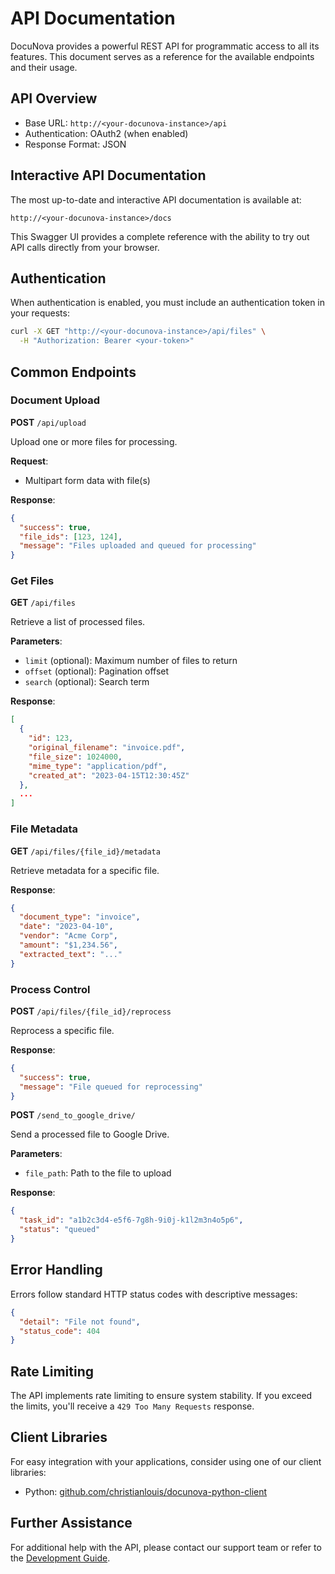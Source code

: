 # API Documentation

DocuNova provides a powerful REST API for programmatic access to all its features. This document serves as a reference for the available endpoints and their usage.

## API Overview

- Base URL: `http://<your-docunova-instance>/api`
- Authentication: OAuth2 (when enabled)
- Response Format: JSON

## Interactive API Documentation

The most up-to-date and interactive API documentation is available at:

`http://<your-docunova-instance>/docs`

This Swagger UI provides a complete reference with the ability to try out API calls directly from your browser.

## Authentication

When authentication is enabled, you must include an authentication token in your requests:

```bash
curl -X GET "http://<your-docunova-instance>/api/files" \
  -H "Authorization: Bearer <your-token>"
```

## Common Endpoints

### Document Upload

**POST** `/api/upload`

Upload one or more files for processing.

**Request**: 
- Multipart form data with file(s)

**Response**:
```json
{
  "success": true,
  "file_ids": [123, 124],
  "message": "Files uploaded and queued for processing"
}
```

### Get Files

**GET** `/api/files`

Retrieve a list of processed files.

**Parameters**:
- `limit` (optional): Maximum number of files to return
- `offset` (optional): Pagination offset
- `search` (optional): Search term

**Response**:
```json
[
  {
    "id": 123,
    "original_filename": "invoice.pdf",
    "file_size": 1024000,
    "mime_type": "application/pdf",
    "created_at": "2023-04-15T12:30:45Z"
  },
  ...
]
```

### File Metadata

**GET** `/api/files/{file_id}/metadata`

Retrieve metadata for a specific file.

**Response**:
```json
{
  "document_type": "invoice",
  "date": "2023-04-10",
  "vendor": "Acme Corp",
  "amount": "$1,234.56",
  "extracted_text": "..."
}
```

### Process Control

**POST** `/api/files/{file_id}/reprocess`

Reprocess a specific file.

**Response**:
```json
{
  "success": true,
  "message": "File queued for reprocessing"
}
```

**POST** `/send_to_google_drive/`

Send a processed file to Google Drive.

**Parameters**:
- `file_path`: Path to the file to upload

**Response**:
```json
{
  "task_id": "a1b2c3d4-e5f6-7g8h-9i0j-k1l2m3n4o5p6",
  "status": "queued"
}
```

## Error Handling

Errors follow standard HTTP status codes with descriptive messages:

```json
{
  "detail": "File not found",
  "status_code": 404
}
```

## Rate Limiting

The API implements rate limiting to ensure system stability. If you exceed the limits, you'll receive a `429 Too Many Requests` response.

## Client Libraries

For easy integration with your applications, consider using one of our client libraries:

- Python: [github.com/christianlouis/docunova-python-client](https://github.com/christianlouis/docunova-python-client)

## Further Assistance

For additional help with the API, please contact our support team or refer to the [Development Guide](../CONTRIBUTING.md).
